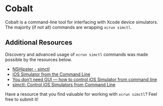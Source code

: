 # Cobalt

Cobalt is a command-line tool for interfacing with Xcode device simulators. The majority (if not all) commands are wrapping `xcrun simctl`.

## Additional Resources

Discovery and advanced usage of `xcrun simctl` commands was made possible by the resources below.

- [NSHipster - simctl](https://nshipster.com/simctl/)
- [iOS Simulator from the Command Line](https://suelan.github.io/2020/02/05/iOS-Simulator-from-the-Command-Line/)
- [You don’t need GUI — how to control iOS Simulator from command line](https://itnext.io/you-dont-need-gui-or-how-to-control-ios-simulator-from-command-line-bf5cfa60aed2)
- [simctl: Control iOS Simulators from Command Line](https://medium.com/xcblog/simctl-control-ios-simulators-from-command-line-78b9006a20dc)

Have a resource that you find valuable for working with `xcrun simctl`? Feel free to submit it!
